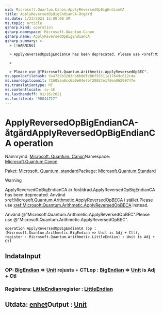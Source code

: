 ```yaml
---
uid: Microsoft.Quantum.Canon.ApplyReversedOpBigEndianCA
title: ApplyReversedOpBigEndianCA-åtgärd
ms.date: 1/23/2021 12:00:00 AM
ms.topic: article
qsharp.kind: operation
qsharp.namespace: Microsoft.Quantum.Canon
qsharp.name: ApplyReversedOpBigEndianCA
qsharp.summary: >-
  > [!WARNING]

  > ApplyReversedOpBigEndianCA has been deprecated. Please use <xref:Microsoft.Quantum.Arithmetic.ApplyReversedOpBECA> instead.

  >

  > Please use @"Microsoft.Quantum.Arithmetic.ApplyReversedOpBEC".
ms.openlocfilehash: 9a4732b3203db6b0dfe86f59511a17649c612cda
ms.sourcegitcommit: 71605ea9cc630e84e7ef29027e1f0ea06299747e
ms.translationtype: MT
ms.contentlocale: sv-SE
ms.lasthandoff: 01/26/2021
ms.locfileid: "98844717"
---
```

# <a name="applyreversedopbigendianca-operation"></a><span data-ttu-id="b295b-102">ApplyReversedOpBigEndianCA-åtgärd</span><span class="sxs-lookup"><span data-stu-id="b295b-102">ApplyReversedOpBigEndianCA operation</span></span>

<span data-ttu-id="b295b-103">Namnrymd: [Microsoft. Quantum. Canon](xref:Microsoft.Quantum.Canon)</span><span class="sxs-lookup"><span data-stu-id="b295b-103">Namespace: [Microsoft.Quantum.Canon](xref:Microsoft.Quantum.Canon)</span></span>

<span data-ttu-id="b295b-104">Paket: [Microsoft. Quantum. standard](https://nuget.org/packages/Microsoft.Quantum.Standard)</span><span class="sxs-lookup"><span data-stu-id="b295b-104">Package: [Microsoft.Quantum.Standard](https://nuget.org/packages/Microsoft.Quantum.Standard)</span></span>


> [!WARNING]
> <span data-ttu-id="b295b-105">ApplyReversedOpBigEndianCA är föråldrad.</span><span class="sxs-lookup"><span data-stu-id="b295b-105">ApplyReversedOpBigEndianCA has been deprecated.</span></span> <span data-ttu-id="b295b-106">Använd <xref:Microsoft.Quantum.Arithmetic.ApplyReversedOpBECA> i stället.</span><span class="sxs-lookup"><span data-stu-id="b295b-106">Please use <xref:Microsoft.Quantum.Arithmetic.ApplyReversedOpBECA> instead.</span></span>
>
> <span data-ttu-id="b295b-107">Använd @"Microsoft.Quantum.Arithmetic.ApplyReversedOpBEC".</span><span class="sxs-lookup"><span data-stu-id="b295b-107">Please use @"Microsoft.Quantum.Arithmetic.ApplyReversedOpBEC".</span></span>



```qsharp
operation ApplyReversedOpBigEndianCA (op : (Microsoft.Quantum.Arithmetic.BigEndian => Unit is Adj + Ctl), register : Microsoft.Quantum.Arithmetic.LittleEndian) : Unit is Adj + Ctl
```


## <a name="input"></a><span data-ttu-id="b295b-108">Indata</span><span class="sxs-lookup"><span data-stu-id="b295b-108">Input</span></span>

### <a name="op--bigendian--unit--is-adj--ctl"></a><span data-ttu-id="b295b-109">OP: [BigEndian](xref:Microsoft.Quantum.Arithmetic.BigEndian) => [Unit](xref:microsoft.quantum.lang-ref.unit)  rejusts + CTL</span><span class="sxs-lookup"><span data-stu-id="b295b-109">op : [BigEndian](xref:Microsoft.Quantum.Arithmetic.BigEndian) => [Unit](xref:microsoft.quantum.lang-ref.unit)  is Adj + Ctl</span></span>




### <a name="register--littleendian"></a><span data-ttu-id="b295b-110">Registrera: [LittleEndian](xref:Microsoft.Quantum.Arithmetic.LittleEndian)</span><span class="sxs-lookup"><span data-stu-id="b295b-110">register : [LittleEndian](xref:Microsoft.Quantum.Arithmetic.LittleEndian)</span></span>





## <a name="output--unit"></a><span data-ttu-id="b295b-111">Utdata: [enhet](xref:microsoft.quantum.lang-ref.unit)</span><span class="sxs-lookup"><span data-stu-id="b295b-111">Output : [Unit](xref:microsoft.quantum.lang-ref.unit)</span></span>

